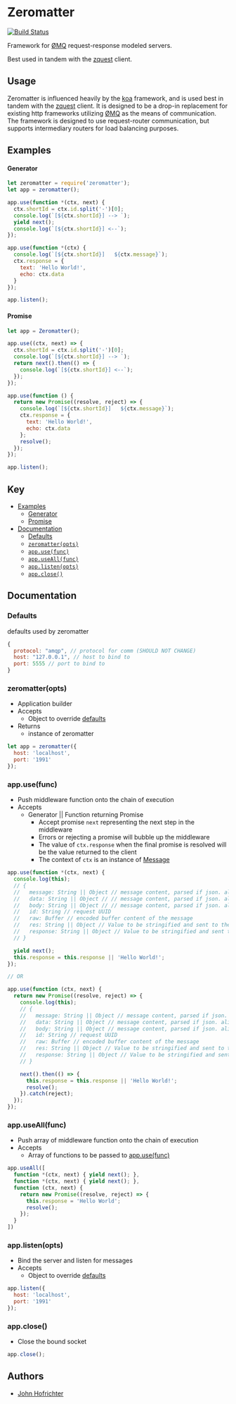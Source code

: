 # Zeromatter

[![Build Status](https://travis-ci.org/johnhof/zeromatter.svg?branch=master)](https://travis-ci.org/johnhof/zeromatter)

Framework for [ØMQ](http://zeromq.org/) request-response modeled servers.

Best used in tandem with the [zquest](https://www.npmjs.com/package/zquest) client.

## Usage

Zeromatter is influenced heavily by the [koa](http://koajs.com/) framework, and is used best in tandem with the [zquest](https://www.npmjs.com/package/zquest) client. It is designed to be a drop-in replacement for existing http frameworks utilizing [ØMQ](http://zeromq.org/) as the means of communication. The framework is designed to use request-router communication, but supports intermediary routers for load balancing purposes.

## Examples

#### Generator

```javascript
let zeromatter = require('zeromatter');
let app = zeromatter();

app.use(function *(ctx, next) {
  ctx.shortId = ctx.id.split('-')[0];
  console.log(`[${ctx.shortId}] --> `);
  yield next();
  console.log(`[${ctx.shortId}] <--`);
});

app.use(function *(ctx) {
  console.log(`[${ctx.shortId}]   ${ctx.message}`);
  ctx.response = {
    text: 'Hello World!',
    echo: ctx.data
  }
});

app.listen();
```

#### Promise

```javascript
let app = Zeromatter();

app.use((ctx, next) => {
  ctx.shortId = ctx.id.split('-')[0];
  console.log(`[${ctx.shortId}] --> `);
  return next().then(() => {
    console.log(`[${ctx.shortId}] <--`);
  });
});

app.use(function () {
  return new Promise((resolve, reject) => {
    console.log(`[${ctx.shortId}]   ${ctx.message}`);
    ctx.response = {
      text: 'Hello World!',
      echo: ctx.data
    };
    resolve();
  });
});

app.listen();
```

## Key

- [Examples](#example)
  - [Generator](#generator)
  - [Promise](#promise)
- [Documentation](#)
  - [Defaults](#defaults)
  - [`zeromatter(opts)`](#zeromatteropts)
  - [`app.use(func)`](#appfunc)
  - [`app.useAll(func)`](#appuseallfunc)
  - [`app.listen(opts)`](#appopts)
  - [`app.close()`](#appclose)


## Documentation

### Defaults

defaults used by zeromatter

```javascript
{
  protocol: "amqp", // protocol for comm (SHOULD NOT CHANGE)
  host: "127.0.0.1", // host to bind to
  port: 5555 // port to bind to
}
```

### zeromatter(opts)

- Application builder
- Accepts
  - Object to override [defaults](#defaults)
- Returns
  - instance of zeromatter

```javascript
let app = zeromatter({
  host: 'localhost',
  port: '1991'
});
```

### app.use(func)

- Push middleware function onto the chain of execution
- Accepts
  - Generator || Function returning Promise
    - Accept promise `next` representing the next step in the middleware
    - Errors or rejecting a promise will bubble up the middleware
    - The value of `ctx.response` when the final promise is resolved will be the value returned to the client
    - The context of `ctx` is an instance of [Message](https://github.com/johnhof/zeromatter/blob/master/lib/zeromatter/message.js)

```javascript
app.use(function *(ctx, next) {
  console.log(this);
  // {
  //   message: String || Object // message content, parsed if json. aliases: body, data
  //   data: String || Object // // message content, parsed if json. aliases: message, data
  //   body: String || Object // // message content, parsed if json. aliases: body, message
  //   id: String // request UUID
  //   raw: Buffer // encoded buffer content of the message
  //   res: String || Object // Value to be stringified and sent to the client. alias: response
  //   response: String || Object // Value to be stringified and sent to the client. alias res
  // }

  yield next();
  this.response = this.response || 'Hello World!';
});

// OR

app.use(function (ctx, next) {
  return new Promise((resolve, reject) => {
    console.log(this);
    // {
    //   message: String || Object // message content, parsed if json. aliases: body, data
    //   data: String || Object // message content, parsed if json. aliases: message, data
    //   body: String || Object // message content, parsed if json. aliases: body, message
    //   id: String // request UUID
    //   raw: Buffer // encoded buffer content of the message
    //   res: String || Object // Value to be stringified and sent to the client. alias: response
    //   response: String || Object // Value to be stringified and sent to the client. alias res
    // }

    next().then(() => {
      this.response = this.response || 'Hello World!';
      resolve();
    }).catch(reject);
  });
});
```

### app.useAll(func)

- Push array of middleware function onto the chain of execution
- Accepts
  - Array of functions to be passed to [app.use(func)](appusefunc)

```javascript
app.useAll([
  function *(ctx, next) { yield next(); },
  function *(ctx, next) { yield next(); },
  function (ctx, next) {
    return new Promise((resolve, reject) => {
      this.response = 'Hello World';
      resolve();
    });
  }
])
```

### app.listen(opts)

- Bind the server and listen for messages
- Accepts
  - Object to override [defaults](#defaults)

```javascript
app.listen({
  host: 'localhost',
  port: '1991'
});
```

### app.close()

- Close the bound socket

```javascript
app.close();
```

## Authors

- [John Hofrichter](https://github.com/johnhof)
